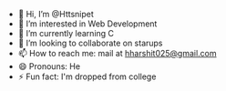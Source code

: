 - 👋 Hi, I’m @Httsnipet
- 👀 I’m interested in Web Development 
- 🌱 I’m currently learning C
- 💞️ I’m looking to collaborate on starups
- 📫 How to reach me: mail at hharshit025@gmail.com
- 😄 Pronouns: He
- ⚡ Fun fact: I'm dropped from college 

<!---
Httsnipet/Httsnipet is a ✨ special ✨ repository because its `README.md` (this file) appears on your GitHub profile.
You can click the Preview link to take a look at your changes.
--->
